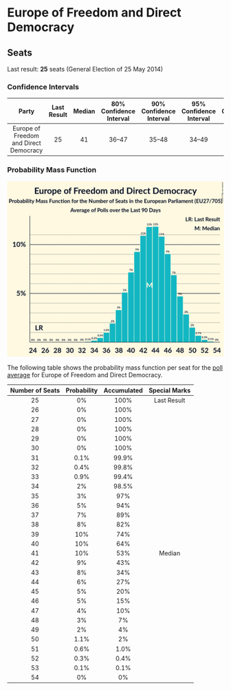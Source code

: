 # Europe of Freedom and Direct Democracy

## Seats

Last result: **25** seats (General Election of 25 May 2014)

### Confidence Intervals

| Party | Last Result | Median | 80% Confidence Interval | 90% Confidence Interval | 95% Confidence Interval | 99% Confidence Interval |
|:-----:|:-----------:|:------:|:-----------------------:|:-----------------------:|:-----------------------:|:-----------------------:|
| Europe of Freedom and Direct Democracy | 25 | 41 | 36–47 | 35–48 | 34–49 | 32–51 |

### Probability Mass Function

![Graph with seats probability mass function not yet produced](average-2019-04-23-seats-pmf-europeoffreedomanddirectdemocracy.png "Seats Probability Mass Function")

The following table shows the probability mass function per seat for the [poll average](average-2019-04-23.html) for Europe of Freedom and Direct Democracy.

| Number of Seats | Probability | Accumulated | Special Marks |
|:---------------:|:-----------:|:-----------:|:-------------:|
| 25 | 0% | 100% | Last Result |
| 26 | 0% | 100% |  |
| 27 | 0% | 100% |  |
| 28 | 0% | 100% |  |
| 29 | 0% | 100% |  |
| 30 | 0% | 100% |  |
| 31 | 0.1% | 99.9% |  |
| 32 | 0.4% | 99.8% |  |
| 33 | 0.9% | 99.4% |  |
| 34 | 2% | 98.5% |  |
| 35 | 3% | 97% |  |
| 36 | 5% | 94% |  |
| 37 | 7% | 89% |  |
| 38 | 8% | 82% |  |
| 39 | 10% | 74% |  |
| 40 | 10% | 64% |  |
| 41 | 10% | 53% | Median |
| 42 | 9% | 43% |  |
| 43 | 8% | 34% |  |
| 44 | 6% | 27% |  |
| 45 | 5% | 20% |  |
| 46 | 5% | 15% |  |
| 47 | 4% | 10% |  |
| 48 | 3% | 7% |  |
| 49 | 2% | 4% |  |
| 50 | 1.1% | 2% |  |
| 51 | 0.6% | 1.0% |  |
| 52 | 0.3% | 0.4% |  |
| 53 | 0.1% | 0.1% |  |
| 54 | 0% | 0% |  |



